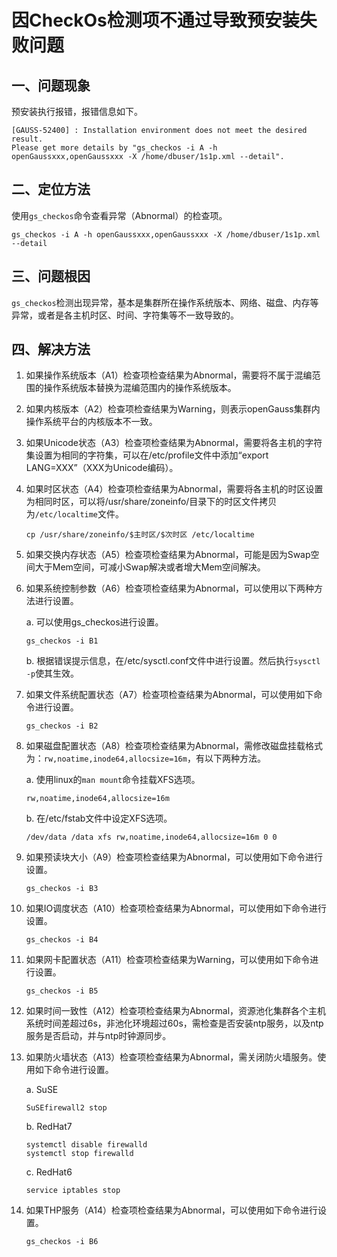 # 因CheckOs检测项不通过导致预安装失败问题

## 一、问题现象

预安装执行报错，报错信息如下。

```shell
[GAUSS-52400] : Installation environment does not meet the desired result.
Please get more details by "gs_checkos -i A -h openGaussxxx,openGaussxxx -X /home/dbuser/1s1p.xml --detail".
```

## 二、定位方法

使用`gs_checkos`命令查看异常（Abnormal）的检查项。

```shell
gs_checkos -i A -h openGaussxxx,openGaussxxx -X /home/dbuser/1s1p.xml --detail
```

## 三、问题根因

`gs_checkos`检测出现异常，基本是集群所在操作系统版本、网络、磁盘、内存等异常，或者是各主机时区、时间、字符集等不一致导致的。

## 四、解决方法

1. 如果操作系统版本（A1）检查项检查结果为Abnormal，需要将不属于混编范围的操作系统版本替换为混编范围内的操作系统版本。<br>
2. 如果内核版本（A2）检查项检查结果为Warning，则表示openGauss集群内操作系统平台的内核版本不一致。<br>
3. 如果Unicode状态（A3）检查项检查结果为Abnormal，需要将各主机的字符集设置为相同的字符集，可以在/etc/profile文件中添加“export LANG=XXX”（XXX为Unicode编码）。<br>
4. 如果时区状态（A4）检查项检查结果为Abnormal，需要将各主机的时区设置为相同时区，可以将/usr/share/zoneinfo/目录下的时区文件拷贝为`/etc/localtime`文件。<br>

    ```shell
    cp /usr/share/zoneinfo/$主时区/$次时区 /etc/localtime
    ```

5. 如果交换内存状态（A5）检查项检查结果为Abnormal，可能是因为Swap空间大于Mem空间，可减小Swap解决或者增大Mem空间解决。<br>
6. 如果系统控制参数（A6）检查项检查结果为Abnormal，可以使用以下两种方法进行设置。<br>

    a. 可以使用gs_checkos进行设置。

    ```shell
    gs_checkos -i B1
    ```

    b. 根据错误提示信息，在/etc/sysctl.conf文件中进行设置。然后执行`sysctl -p`使其生效。
7. 如果文件系统配置状态（A7）检查项检查结果为Abnormal，可以使用如下命令进行设置。<br>

    ```shell
    gs_checkos -i B2
    ```

8. 如果磁盘配置状态（A8）检查项检查结果为Abnormal，需修改磁盘挂载格式为：`rw,noatime,inode64,allocsize=16m`，有以下两种方法。<br>

    a. 使用linux的`man mount`命令挂载XFS选项。

    ```shell
    rw,noatime,inode64,allocsize=16m
    ```

    b. 在/etc/fstab文件中设定XFS选项。

    ```shell
    /dev/data /data xfs rw,noatime,inode64,allocsize=16m 0 0
    ```

9. 如果预读块大小（A9）检查项检查结果为Abnormal，可以使用如下命令进行设置。<br>

    ```shell
    gs_checkos -i B3
    ```

10. 如果IO调度状态（A10）检查项检查结果为Abnormal，可以使用如下命令进行设置。<br>

    ```shell
    gs_checkos -i B4
    ```

11. 如果网卡配置状态（A11）检查项检查结果为Warning，可以使用如下命令进行设置。<br>

    ```shell
    gs_checkos -i B5
    ```

12. 如果时间一致性（A12）检查项检查结果为Abnormal，资源池化集群各个主机系统时间差超过6s，非池化环境超过60s，需检查是否安装ntp服务，以及ntp服务是否启动，并与ntp时钟源同步。<br>
13. 如果防火墙状态（A13）检查项检查结果为Abnormal，需关闭防火墙服务。使用如下命令进行设置。

    a. SuSE

    ```shell
    SuSEfirewall2 stop
    ```

    b. RedHat7

    ```shell
    systemctl disable firewalld
    systemctl stop firewalld
    ```

    c. RedHat6

    ```shell
    service iptables stop
    ```

14. 如果THP服务（A14）检查项检查结果为Abnormal，可以使用如下命令进行设置。<br>

    ```shell
    gs_checkos -i B6
    ```